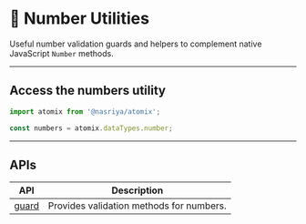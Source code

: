 # 🔢 Number Utilities  
Useful number validation guards and helpers to complement native JavaScript `Number` methods.

---

## Access the numbers utility

```ts
import atomix from '@nasriya/atomix';

const numbers = atomix.dataTypes.number;
```
---
## APIs
| API                        | Description                              |
| -------------------------- | ---------------------------------------- |
| [guard](./number-guard.md) | Provides validation methods for numbers. |